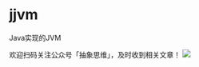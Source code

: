 # jjvm
Java实现的JVM

欢迎扫码关注公众号「抽象思维」，及时收到相关文章！
![](https://ftp.bmp.ovh/imgs/2021/07/5b9246710c697950.jpg)
